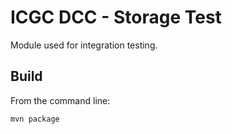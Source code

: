 ICGC DCC - Storage Test
===

Module used for integration testing.

Build
---

From the command line:

`mvn package`
